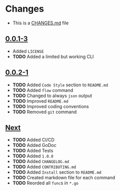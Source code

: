 # Changes
- This is a [CHANGES.md](https://go.s3d.club/changes/) file

## [0.0.1-3](https://go.s3d.club/s3d-cli/work/0.0.1)
- Added `LICENSE` 
- **TODO** Added a limited but working CLI

## [0.0.2-1](https://go.s3d.club/s3d-cli/work/0.0.2)
- **TODO** Added `Code Style` section to `README.md`
- **TODO** Added `flow` command
- **TODO** Changed to always `json` output
- **TODO** Improved `README.md`
- **TODO** Improved coding conventions
- **TODO** Removed `git` command

## [Next](https://go.s3d.club/s3d-cli/next)
- **TODO** Added CI/CD
- **TODO** Added GoDoc
- **TODO** Added Tests
- **TODO** Added `1.0.0`
- **TODO** Added `CHANGELOG.md` 
- **TODO** Added `CONTRIBUTING.md`
- **TODO** Added `Install` section to `README.md`
- **TODO** Created markdown file for each command
- **TODO** Reorded all `func`s in `*.go`
